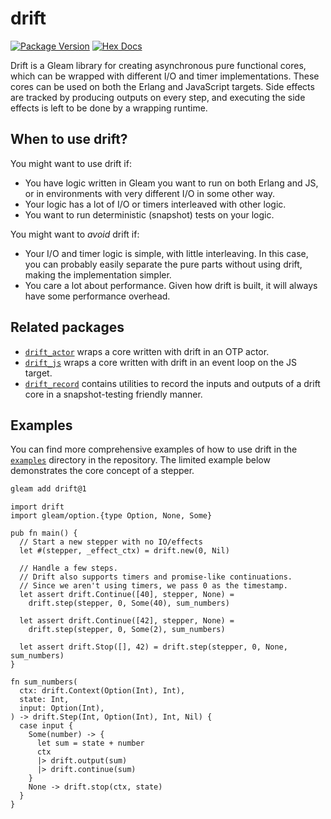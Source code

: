 # drift

[![Package Version](https://img.shields.io/hexpm/v/drift)](https://hex.pm/packages/drift)
[![Hex Docs](https://img.shields.io/badge/hex-docs-ffaff3)](https://hexdocs.pm/drift/)

Drift is a Gleam library for creating asynchronous pure functional cores,
which can be wrapped with different I/O and timer implementations.
These cores can be used on both the Erlang and JavaScript targets.
Side effects are tracked by producing outputs on every step,
and executing the side effects is left to be done by a wrapping runtime.

## When to use drift?

You might want to use drift if:
* You have logic written in Gleam you want to run on both Erlang and JS,
  or in environments with very different I/O in some other way.
* Your logic has a lot of I/O or timers interleaved with other logic.
* You want to run deterministic (snapshot) tests on your logic.

You might want to _avoid_ drift if:
* Your I/O and timer logic is simple, with little interleaving.
  In this case, you can probably easily separate the pure parts without using
  drift, making the implementation simpler.
* You care a lot about performance. Given how drift is built,
  it will always have some performance overhead.

## Related packages

* [`drift_actor`](https://hexdocs.pm/drift_actor/) wraps a core written with drift in an OTP actor.
* [`drift_js`](https://hexdocs.pm/drift_js/) wraps a core written with drift in an event loop on the JS target.
* [`drift_record`](https://hexdocs.pm/drift_record/) contains utilities to record the inputs and 
  outputs of a drift core in a snapshot-testing friendly manner.

## Examples

You can find more comprehensive examples of how to use drift in the 
[`examples`](https://github.com/sbergen/drift/tree/main/examples)
directory in the repository.
The limited example below demonstrates the core concept of a stepper.

```sh
gleam add drift@1
```
```gleam
import drift
import gleam/option.{type Option, None, Some}

pub fn main() {
  // Start a new stepper with no IO/effects
  let #(stepper, _effect_ctx) = drift.new(0, Nil)

  // Handle a few steps.
  // Drift also supports timers and promise-like continuations.
  // Since we aren't using timers, we pass 0 as the timestamp.
  let assert drift.Continue([40], stepper, None) =
    drift.step(stepper, 0, Some(40), sum_numbers)

  let assert drift.Continue([42], stepper, None) =
    drift.step(stepper, 0, Some(2), sum_numbers)

  let assert drift.Stop([], 42) = drift.step(stepper, 0, None, sum_numbers)
}

fn sum_numbers(
  ctx: drift.Context(Option(Int), Int),
  state: Int,
  input: Option(Int),
) -> drift.Step(Int, Option(Int), Int, Nil) {
  case input {
    Some(number) -> {
      let sum = state + number
      ctx
      |> drift.output(sum)
      |> drift.continue(sum)
    }
    None -> drift.stop(ctx, state)
  }
}
```

